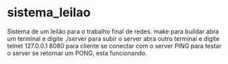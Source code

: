 # sistema_leilao

Sistema de um leilão para o trabalho final de redes.
make para buildar
abra um terminal e digite ./server para subir o server
abra outro terminal e digite telnet 127.0.0.1 8080 para cliente se conectar com o server
PING para testar o server
se retornar um PONG, esta funcionando.
